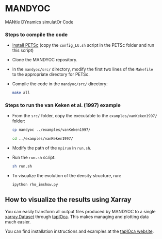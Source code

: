 # MANDYOC #

MANtle DYnamics simulatOr Code

### Steps to compile the code ###
* [Install PETSc](https://www.mcs.anl.gov/petsc/) (copy the `config_LU.sh` script in
the PETSc folder and run this script)

* Clone the MANDYOC repository.

* In the `mandyoc/src/` directory, modify the first two lines of the `Makefile` to
the appropriate directory for PETSc.

* Compile the code in the `mandyoc/src/` directory:

    ```bash
    make all
    ```


### Steps to run the van Keken et al. (1997) example ###
* From the `src/` folder, copy the executable to the `examples/vanKeken1997/` folder:

    ```bash
    cp mandyoc ../examples/vanKeken1997/
    ```
    ```bash
    cd ../examples/vanKeken1997/
    ```

* Modify the path of the `mpirun` in `run.sh`.

* Run the `run.sh` script:

    ```bash
    sh run.sh
    ```

* To visualize the evolution of the density structure, run:

    ```bash
    ipython rho_imshow.py
    ```


## How to visualize the results using Xarray
You can easily transform all output files produced by MANDYOC to a single
[xarray.Dataset](https://xarray.pydata.org/en/stable/)
through [tapIOca](https://github.com/aguspesce/tapioca).
This makes managing and plotting data much easier.

You can find installation instructions and examples at the
[tapIOca website](https://github.com/aguspesce/tapioca).
